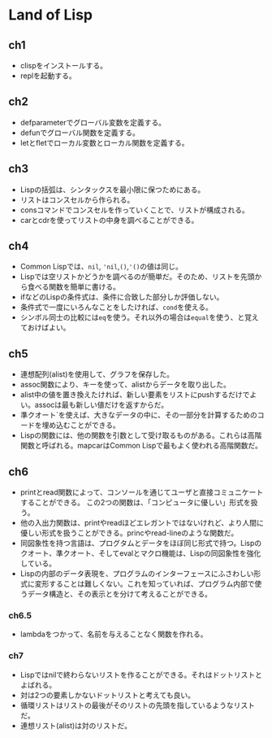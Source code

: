 # Land of Lisp

## ch1

- clispをインストールする。
- replを起動する。

## ch2

- defparameterでグローバル変数を定義する。
- defunでグローバル関数を定義する。
- letとfletでローカル変数とローカル関数を定義する。

## ch3

- Lispの括弧は、シンタックスを最小限に保つためにある。
- リストはコンスセルから作られる。
- consコマンドでコンスセルを作っていくことで、リストが構成される。
- carとcdrを使ってリストの中身を調べることができる。

## ch4

- Common Lispでは、`nil`, `'nil`,`()`,`'()`の値は同じ。
- Lispでは空リストかどうかを調べるのが簡単だ。そのため、リストを先頭から食べる関数を簡単に書ける。
- ifなどのLispの条件式は、条件に合致した部分しか評価しない。
- 条件式で一度にいろんなことをしたければ、`cond`を使える。
- シンボル同士の比較には`eq`を使う。それ以外の場合は`equal`を使う、と覚えておけばよい。

## ch5

- 連想配列(alist)を使用して、グラフを保存した。
- assoc関数により、キーを使って、alistからデータを取り出した。
- alist中の値を置き換えたければ、新しい要素をリストにpushするだけでよい。assocは最も新しい値だけを返すからだ。
- 準クオート`を使えば、大きなデータの中に、その一部分を計算するためのコードを埋め込むことができる。
- Lispの関数には、他の関数を引数として受け取るものがある。これらは高階関数と呼ばれる。mapcarはCommon Lispで最もよく使われる高階関数だ。

## ch6

- printとread関数によって、コンソールを通じてユーザと直接コミュニケートすることができる。
この2つの関数は、「コンピュータに優しい」形式を扱う。
- 他の入出力関数は、printやreadほどエレガントではないけれど、より人間に優しい形式を扱うことができる。princやread-lineのような関数だ。
- 同図象性を持つ言語は、プログタムとデータをほぼ同じ形式で持つ。Lispのクオート、準クオート、そしてevalとマクロ機能は、Lispの同図象性を強化している。
- Lispの内部のデータ表現を、プログラムのインターフェースにふさわしい形式に変形することは難しくない。これを知っていれば、プログラム内部で使うデータ構造と、その表示とを分けて考えることができる。

### ch6.5

- lambdaをつかって、名前を与えることなく関数を作れる。

### ch7

- Lispではnilで終わらないリストを作ることができる。それはドットリストとよばれる。
- 対は2つの要素しかないドットリストと考えても良い。
- 循環リストはリストの最後がそのリストの先頭を指しているようなリストだ。
- 連想リスト(alist)は対のリストだ。